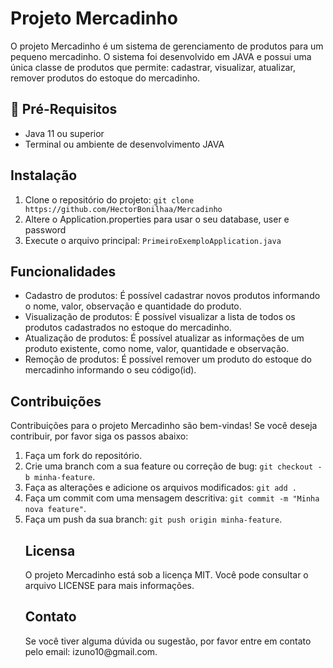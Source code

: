 
  <h1>Projeto Mercadinho </h1>

   <p>  O projeto Mercadinho é um sistema de gerenciamento de produtos para um pequeno mercadinho. 
     O sistema foi desenvolvido em JAVA e possui uma única classe de produtos que permite:
     cadastrar,
     visualizar,
     atualizar,
     remover produtos do estoque do mercadinho.
     </p>


 <h2>🛑 Pré-Requisitos</h2>
    <ul>
        <li>Java 11 ou superior</li>
        <li>Terminal ou ambiente de desenvolvimento JAVA</li>
    </ul>
    <h2>Instalação</h2>
    <ol>
        <li>Clone o repositório do projeto: <code>git clone https://github.com/HectorBonilhaa/Mercadinho</code></li>
        <li>Altere o Application.properties para usar o seu database, user e password</li>
        <li>Execute o arquivo principal: <code>PrimeiroExemploApplication.java</code></li>
    </ol>

  <h2>Funcionalidades</h2>
    <ul>
        <li>Cadastro de produtos: É possível cadastrar novos produtos informando o nome, valor, observação e quantidade do produto.</li>
        <li>Visualização de produtos: É possível visualizar a lista de todos os produtos cadastrados no estoque do mercadinho.</li>
        <li>Atualização de produtos: É possível atualizar as informações de um produto existente, como nome, valor, quantidade e observação.</li>
        <li>Remoção de produtos: É possível remover um produto do estoque do mercadinho informando o seu código(id).</li>
    </ul>

   <h2>Contribuições</h2>
    <p>Contribuições para o projeto Mercadinho são bem-vindas! Se você deseja contribuir, por favor siga os passos abaixo:</p>
    <ol>
        <li>Faça um fork do repositório.</li>
        <li>Crie uma branch com a sua feature ou correção de bug: <code>git checkout -b minha-feature</code>.</li>
        <li>Faça as alterações e adicione os arquivos modificados: <code>git add .</code></li>
        <li>Faça um commit com uma mensagem descritiva: <code>git commit -m "Minha nova feature"</code>.</li>
        <li>Faça um push da sua branch: <code>git push origin minha-feature</code>.</li>
  

 <h2>Licensa</h2>
    <p>O projeto Mercadinho está sob a licença MIT. Você pode consultar o arquivo LICENSE para mais informações.</p>

 <h2>Contato</h2>
    <p>Se você tiver alguma dúvida ou sugestão, por favor entre em contato pelo email: izuno10@gmail.com.</p>
